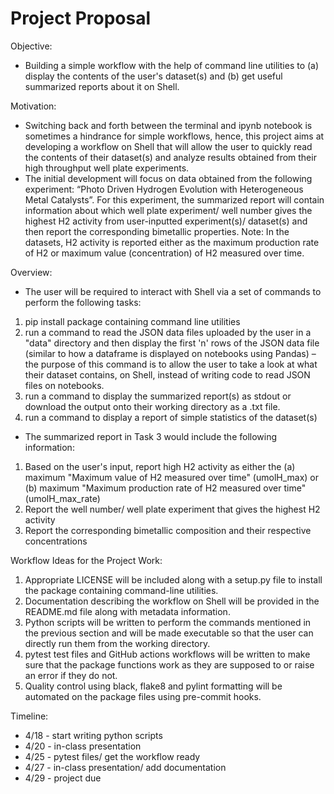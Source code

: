 # Project Proposal 

Objective: 
- Building a simple workflow with the help of command line utilities to (a) display the contents of the user's dataset(s) and (b) get useful summarized reports about it on Shell.

Motivation: 
- Switching back and forth between the terminal and ipynb notebook is sometimes a hindrance for simple workflows, 
hence, this project aims at developing a workflow on Shell that will allow the user to quickly read the contents of their dataset(s)
and analyze results obtained from their high throughput well plate experiments. 
- The initial development will focus on data obtained from the following experiment: “Photo Driven Hydrogen Evolution with Heterogeneous Metal Catalysts”.
For this experiment, the summarized report will contain information about which well plate experiment/ well number 
gives the highest H2 activity from user-inputted experiment(s)/ dataset(s) and then report the corresponding bimetallic properties. 
Note: In the datasets, H2 activity is reported either as the maximum production rate of H2 or maximum value (concentration) of H2 measured over time.

Overview:
- The user will be required to interact with Shell via a set of commands to perform the following tasks: 
1. pip install package containing command line utilities 
2. run a command to read the JSON data files uploaded by the user in a "data" directory and then 
display the first 'n' rows of the JSON data file (similar to how a dataframe is displayed on notebooks using Pandas)
– the purpose of this command is to allow the user to take a look at what their dataset contains, on Shell, instead of writing code to read JSON files on notebooks.
3. run a command to display the summarized report(s) as stdout or download the output onto their working directory as a .txt file.
4. run a command to display a report of simple statistics of the dataset(s)

- The summarized report in Task 3 would include the following information:
1. Based on the user's input, report high H2 activity as either the (a) maximum "Maximum value of H2 measured over time" (umolH_max) or 
(b) maximum "Maximum production rate of H2 measured over time" (umolH_max_rate) 
2. Report the well number/ well plate experiment that gives the highest H2 activity
3. Report the corresponding bimetallic composition and their respective concentrations 

Workflow Ideas for the Project Work:
1. Appropriate LICENSE will be included along with a setup.py file to install the package containing command-line utilities. 
2. Documentation describing the workflow on Shell will be provided in the README.md file along with metadata information.
3. Python scripts will be written to perform the commands mentioned in the previous section and will be made executable so that the user can directly run them from the working directory. 
4. pytest test files and GitHub actions workflows will be written to make sure that the package functions work as they are supposed to or raise an error if they do not.
5. Quality control using black, flake8 and pylint formatting will be automated on the package files using pre-commit hooks.

Timeline: 
- 4/18 - start writing python scripts
- 4/20 - in-class presentation
- 4/25 - pytest files/ get the workflow ready 
- 4/27 - in-class presentation/ add documentation
- 4/29 - project due